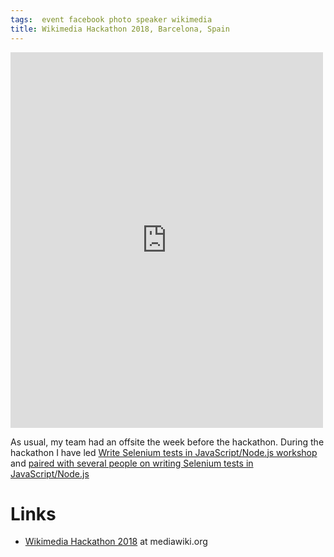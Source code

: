 ```yaml
---
tags:  event facebook photo speaker wikimedia
title: Wikimedia Hackathon 2018, Barcelona, Spain
---
```

<iframe src="https://www.facebook.com/plugins/post.php?href=https%3A%2F%2Fwww.facebook.com%2Fmedia%2Fset%2F%3Fset%3Da.10156396886017290%26type%3D1%26l%3D5cdd7a6eb5&width=500&show_text=true&height=601&appId" width="500" height="601" style="border:none;overflow:hidden" scrolling="no" frameborder="0" allowTransparency="true" allow="encrypted-media"></iframe>

As usual, my team had an offsite the week before the hackathon. During the hackathon I have led [Write Selenium tests in JavaScript/Node.js workshop](https://phabricator.wikimedia.org/T190046) and [paired with several people on writing Selenium tests in JavaScript/Node.js](https://phabricator.wikimedia.org/T190687)

# Links

- [Wikimedia Hackathon 2018](https://www.mediawiki.org/wiki/Wikimedia_Hackathon_2018) at mediawiki.org
